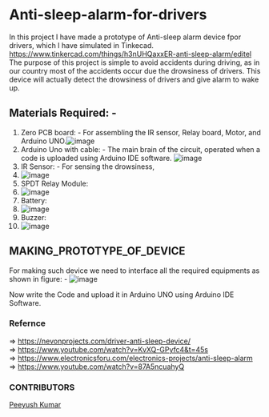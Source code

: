 # Anti-sleep-alarm-for-drivers
In this project I have made a prototype of Anti-sleep alarm device fpor drivers, which I have simulated in Tinkecad.
https://www.tinkercad.com/things/h3nUHQaxxER-anti-sleep-alarm/editel
The purpose of this project is simple to avoid accidents during driving, as in our country most of the accidents occur due the drowsiness of drivers.
This device will actually detect the drowsiness of drivers and give alarm to wake up.

## Materials Required: -
1. Zero PCB board: - For assembling the IR sensor, Relay board, Motor, and Arduino UNO.![image](https://user-images.githubusercontent.com/105349056/167856977-8813d8fe-1d9e-45b2-bba1-8a1ad0c0a33f.png)
2. Arduino Uno with cable: - The main brain of the circuit, operated when a code is uploaded using Arduino IDE software. ![image](https://user-images.githubusercontent.com/105349056/167857912-81f6cf28-8c8b-4a91-917d-96800a551cd9.png)
3. IR Sensor: - For sensing the drowsiness, 
4. ![image](https://github.com/pk-github-iitr/Anti-sleep-alarm-for-drivers/assets/105349056/e02fe49b-84ad-4124-95de-432dc3c92722)
5. SPDT Relay Module: 
6. ![image](https://github.com/pk-github-iitr/Anti-sleep-alarm-for-drivers/assets/105349056/af3ab887-7382-4487-acce-d1d66609a336)
7. Battery: 
8. ![image](https://github.com/pk-github-iitr/Anti-sleep-alarm-for-drivers/assets/105349056/9f0e751c-b784-48da-98d8-620de77bc443)
9. Buzzer: 
10. ![image](https://github.com/pk-github-iitr/Anti-sleep-alarm-for-drivers/assets/105349056/9c06db69-f86a-484f-8c9f-de3b6b07e840)



## MAKING_PROTOTYPE_OF_DEVICE
  For making such device we need to interface all the required equipments as shown in figure: -
![image](https://github.com/pk-github-iitr/Anti-sleep-alarm-for-drivers/assets/105349056/99d921f3-d9d2-4bba-9e9d-9dab69591faa)

Now write the Code and upload it in Arduino UNO using Arduino IDE Software.

### Refernce
=> https://nevonprojects.com/driver-anti-sleep-device/<br/>
=> https://www.youtube.com/watch?v=KvXQ-GPyfc4&t=45s<br/>
=> https://www.electronicsforu.com/electronics-projects/anti-sleep-alarm<br/>
=> https://www.youtube.com/watch?v=87A5ncuahyQ<br/>

### CONTRIBUTORS
 <a href="https://github.com/pk-github-iitr">Peeyush Kumar</a><br/>



  
